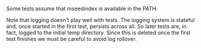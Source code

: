 
Some tests assume that mseedindex is available in the PATH.

Note that logging doesn't play well with tests.  The logging system is
stateful and, once started in the first test, persists across all.  So
later tests are, in fact, logged to the initial temp directory.  Since
this is deleted once the first test finishes we must be careful to
avoid log rollover.
